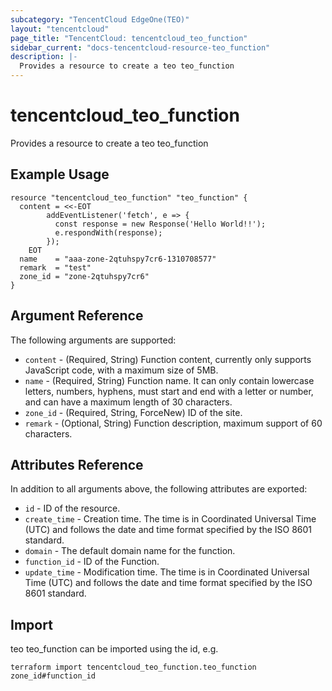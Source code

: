 ```yaml
---
subcategory: "TencentCloud EdgeOne(TEO)"
layout: "tencentcloud"
page_title: "TencentCloud: tencentcloud_teo_function"
sidebar_current: "docs-tencentcloud-resource-teo_function"
description: |-
  Provides a resource to create a teo teo_function
---
```


# tencentcloud_teo_function

Provides a resource to create a teo teo_function

## Example Usage

```hcl
resource "tencentcloud_teo_function" "teo_function" {
  content = <<-EOT
        addEventListener('fetch', e => {
          const response = new Response('Hello World!!');
          e.respondWith(response);
        });
    EOT
  name    = "aaa-zone-2qtuhspy7cr6-1310708577"
  remark  = "test"
  zone_id = "zone-2qtuhspy7cr6"
}
```

## Argument Reference

The following arguments are supported:

* `content` - (Required, String) Function content, currently only supports JavaScript code, with a maximum size of 5MB.
* `name` - (Required, String) Function name. It can only contain lowercase letters, numbers, hyphens, must start and end with a letter or number, and can have a maximum length of 30 characters.
* `zone_id` - (Required, String, ForceNew) ID of the site.
* `remark` - (Optional, String) Function description, maximum support of 60 characters.

## Attributes Reference

In addition to all arguments above, the following attributes are exported:

* `id` - ID of the resource.
* `create_time` - Creation time. The time is in Coordinated Universal Time (UTC) and follows the date and time format specified by the ISO 8601 standard.
* `domain` - The default domain name for the function.
* `function_id` - ID of the Function.
* `update_time` - Modification time. The time is in Coordinated Universal Time (UTC) and follows the date and time format specified by the ISO 8601 standard.



## Import

teo teo_function can be imported using the id, e.g.

```
terraform import tencentcloud_teo_function.teo_function zone_id#function_id
```

